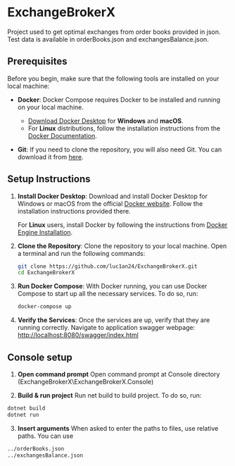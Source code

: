 # ExchangeBrokerX

Project used to get optimal exchanges from order books provided in json.
Test data is available in orderBooks.json and exchangesBalance.json.

## Prerequisites

Before you begin, make sure that the following tools are installed on your local machine:

- **Docker**: Docker Compose requires Docker to be installed and running on your local machine.

  - [Download Docker Desktop](https://www.docker.com/products/docker-desktop) for **Windows** and **macOS**.
  - For **Linux** distributions, follow the installation instructions from the [Docker Documentation](https://docs.docker.com/engine/install/).

- **Git**: If you need to clone the repository, you will also need Git. You can download it from [here](https://git-scm.com/downloads).

## Setup Instructions

1. **Install Docker Desktop**:
   Download and install Docker Desktop for Windows or macOS from the official [Docker website](https://www.docker.com/products/docker-desktop). Follow the installation instructions provided there.

   For **Linux** users, install Docker by following the instructions from [Docker Engine Installation](https://docs.docker.com/engine/install/).

2. **Clone the Repository**:
   Clone the repository to your local machine. Open a terminal and run the following commands:

   ```bash
   git clone https://github.com/luc1an24/ExchangeBrokerX.git
   cd ExchangeBrokerX

3. **Run Docker Compose**:
   With Docker running, you can use Docker Compose to start up all the necessary services. To do so, run:

   ```bash
   docker-compose up

4. **Verify the Services**:
   Once the services are up, verify that they are running correctly. Navigate to application swagger webpage: [http://localhost:8080/swagger/index.html](http://localhost:8080/swagger/index.html)

## Console setup

1. **Open command prompt**
   Open command prompt at Console directory (ExchangeBrokerX\ExchangeBrokerX.Console)

2. **Build & run project**
  Run net build to build project. To do so, run:

  ```bash
  dotnet build
  dotnet run
  ```

3. **Insert arguments**
  When asked to enter the paths to files, use relative paths. You can use

  ```bash
  ../orderBooks.json
  ../exchangesBalance.json

